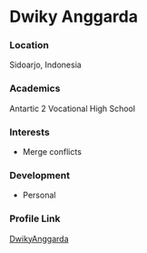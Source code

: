 # Dwiky Anggarda

### Location

Sidoarjo, Indonesia

### Academics

Antartic 2 Vocational High School

### Interests

- Merge conflicts 

### Development

- Personal

### Profile Link

[DwikyAnggarda](https://github.com/DwikyAnggarda)
